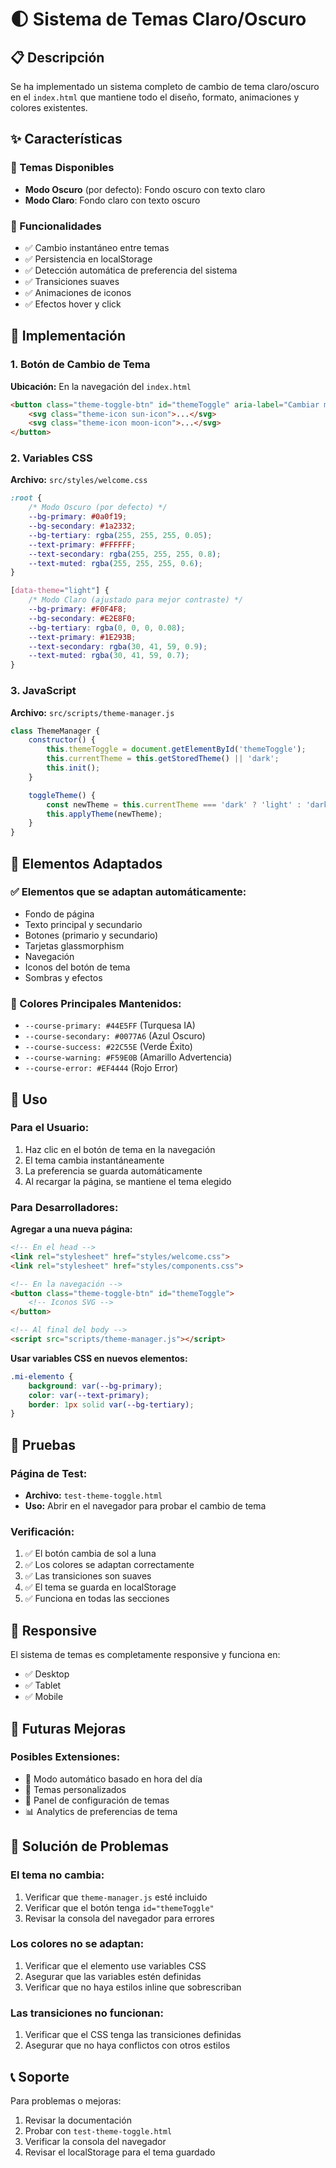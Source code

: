 # 🌓 Sistema de Temas Claro/Oscuro

## 📋 **Descripción**

Se ha implementado un sistema completo de cambio de tema claro/oscuro en el `index.html` que mantiene todo el diseño, formato, animaciones y colores existentes.

## ✨ **Características**

### **🎨 Temas Disponibles**
- **Modo Oscuro** (por defecto): Fondo oscuro con texto claro
- **Modo Claro**: Fondo claro con texto oscuro

### **🔄 Funcionalidades**
- ✅ Cambio instantáneo entre temas
- ✅ Persistencia en localStorage
- ✅ Detección automática de preferencia del sistema
- ✅ Transiciones suaves
- ✅ Animaciones de iconos
- ✅ Efectos hover y click

## 🎯 **Implementación**

### **1. Botón de Cambio de Tema**

**Ubicación:** En la navegación del `index.html`

```html
<button class="theme-toggle-btn" id="themeToggle" aria-label="Cambiar modo claro/oscuro">
    <svg class="theme-icon sun-icon">...</svg>
    <svg class="theme-icon moon-icon">...</svg>
</button>
```

### **2. Variables CSS**

**Archivo:** `src/styles/welcome.css`

```css
:root {
    /* Modo Oscuro (por defecto) */
    --bg-primary: #0a0f19;
    --bg-secondary: #1a2332;
    --bg-tertiary: rgba(255, 255, 255, 0.05);
    --text-primary: #FFFFFF;
    --text-secondary: rgba(255, 255, 255, 0.8);
    --text-muted: rgba(255, 255, 255, 0.6);
}

[data-theme="light"] {
    /* Modo Claro (ajustado para mejor contraste) */
    --bg-primary: #F0F4F8;
    --bg-secondary: #E2E8F0;
    --bg-tertiary: rgba(0, 0, 0, 0.08);
    --text-primary: #1E293B;
    --text-secondary: rgba(30, 41, 59, 0.9);
    --text-muted: rgba(30, 41, 59, 0.7);
}
```

### **3. JavaScript**

**Archivo:** `src/scripts/theme-manager.js`

```javascript
class ThemeManager {
    constructor() {
        this.themeToggle = document.getElementById('themeToggle');
        this.currentTheme = this.getStoredTheme() || 'dark';
        this.init();
    }

    toggleTheme() {
        const newTheme = this.currentTheme === 'dark' ? 'light' : 'dark';
        this.applyTheme(newTheme);
    }
}
```

## 🎨 **Elementos Adaptados**

### **✅ Elementos que se adaptan automáticamente:**
- Fondo de página
- Texto principal y secundario
- Botones (primario y secundario)
- Tarjetas glassmorphism
- Navegación
- Iconos del botón de tema
- Sombras y efectos

### **🎯 Colores Principales Mantenidos:**
- `--course-primary: #44E5FF` (Turquesa IA)
- `--course-secondary: #0077A6` (Azul Oscuro)
- `--course-success: #22C55E` (Verde Éxito)
- `--course-warning: #F59E0B` (Amarillo Advertencia)
- `--course-error: #EF4444` (Rojo Error)

## 🔧 **Uso**

### **Para el Usuario:**
1. Haz clic en el botón de tema en la navegación
2. El tema cambia instantáneamente
3. La preferencia se guarda automáticamente
4. Al recargar la página, se mantiene el tema elegido

### **Para Desarrolladores:**

**Agregar a una nueva página:**
```html
<!-- En el head -->
<link rel="stylesheet" href="styles/welcome.css">
<link rel="stylesheet" href="styles/components.css">

<!-- En la navegación -->
<button class="theme-toggle-btn" id="themeToggle">
    <!-- Iconos SVG -->
</button>

<!-- Al final del body -->
<script src="scripts/theme-manager.js"></script>
```

**Usar variables CSS en nuevos elementos:**
```css
.mi-elemento {
    background: var(--bg-primary);
    color: var(--text-primary);
    border: 1px solid var(--bg-tertiary);
}
```

## 🧪 **Pruebas**

### **Página de Test:**
- **Archivo:** `test-theme-toggle.html`
- **Uso:** Abrir en el navegador para probar el cambio de tema

### **Verificación:**
1. ✅ El botón cambia de sol a luna
2. ✅ Los colores se adaptan correctamente
3. ✅ Las transiciones son suaves
4. ✅ El tema se guarda en localStorage
5. ✅ Funciona en todas las secciones

## 📱 **Responsive**

El sistema de temas es completamente responsive y funciona en:
- ✅ Desktop
- ✅ Tablet
- ✅ Mobile

## 🔮 **Futuras Mejoras**

### **Posibles Extensiones:**
- 🌈 Modo automático basado en hora del día
- 🎨 Temas personalizados
- 🔧 Panel de configuración de temas
- 📊 Analytics de preferencias de tema

## 🐛 **Solución de Problemas**

### **El tema no cambia:**
1. Verificar que `theme-manager.js` esté incluido
2. Verificar que el botón tenga `id="themeToggle"`
3. Revisar la consola del navegador para errores

### **Los colores no se adaptan:**
1. Verificar que el elemento use variables CSS
2. Asegurar que las variables estén definidas
3. Verificar que no haya estilos inline que sobrescriban

### **Las transiciones no funcionan:**
1. Verificar que el CSS tenga las transiciones definidas
2. Asegurar que no haya conflictos con otros estilos

## 📞 **Soporte**

Para problemas o mejoras:
1. Revisar la documentación
2. Probar con `test-theme-toggle.html`
3. Verificar la consola del navegador
4. Revisar el localStorage para el tema guardado
